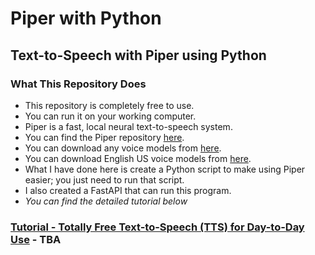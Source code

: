 # Piper with Python
## Text-to-Speech with Piper using Python

### What This Repository Does
- This repository is completely free to use.
- You can run it on your working computer.
- Piper is a fast, local neural text-to-speech system.
- You can find the Piper repository [here](https://github.com/rhasspy/piper).
- You can download any voice models from [here](https://huggingface.co/rhasspy/piper-voices/tree/main).
- You can download English US voice models from [here](https://huggingface.co/rhasspy/piper-voices/tree/main/en/en_US).
- What I have done here is create a Python script to make using Piper easier; you just need to run that script.
- I also created a FastAPI that can run this program.
- _You can find the detailed tutorial below_

### [Tutorial - Totally Free Text-to-Speech (TTS) for Day-to-Day Use]() - TBA
